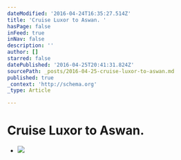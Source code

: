 ```yaml
---
dateModified: '2016-04-24T16:35:27.514Z'
title: 'Cruise Luxor to Aswan. '
hasPage: false
inFeed: true
inNav: false
description: ''
author: []
starred: false
datePublished: '2016-04-25T20:41:31.824Z'
sourcePath: _posts/2016-04-25-cruise-luxor-to-aswan.md
published: true
_context: 'http://schema.org'
_type: Article

---
```

# Cruise Luxor to Aswan. 

* ![](https://s3-us-west-2.amazonaws.com/the-grid-img/p/9feef0c3078f2f554839a15ba7ea09f22d6a2b83.jpg)